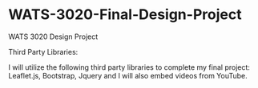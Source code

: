 # WATS-3020-Final-Design-Project
WATS 3020 Design Project


Third Party Libraries:

I will utilize the following third party libraries to complete my final project:
Leaflet.js, Bootstrap, Jquery and I will also embed videos from YouTube. 
